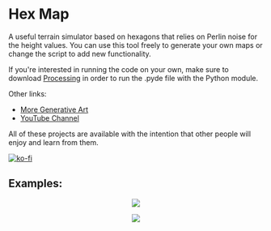 # Hex Map

A useful terrain simulator based on hexagons that relies on Perlin noise for the height values. You can use this tool freely to generate your own maps or change the script to add new functionality.

If you're interested in running the code on your own, make sure to download [Processing](https://www.processing.org) in order to run the .pyde file with the Python module.

Other links:
- [More Generative Art](https://github.com/erdavids/Generative-Art)
- [YouTube Channel](https://www.youtube.com/channel/UCUrmX3SvpPerq-KAfGBrgGQ)

All of these projects are available with the intention that other people will enjoy and learn from them.

[![ko-fi](https://www.ko-fi.com/img/githubbutton_sm.svg)](https://ko-fi.com/A0A6YGXL)

## Examples:
<p align="center"><img src="https://github.com/erdavids/Hex-Map/blob/master/Examples/Random/3909.png"></p>
<p align="center"><img src="https://github.com/erdavids/Hex-Map/blob/master/Examples/Random/2732.png"></p>
